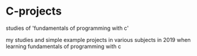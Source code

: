 # C-projects
studies of 'fundamentals of programming with c'

my studies and simple example projects in various subjects in 2019 when learning fundamentals of programming with c

